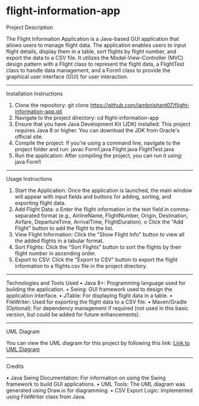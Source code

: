 # flight-information-app
Project Description

The Flight Information Application is a Java-based GUI application that allows users to manage flight data. The application enables users to input flight details, display them in a table, sort flights by flight number, and export the data to a CSV file. It utilizes the Model-View-Controller (MVC) design pattern with a Flight class to represent the flight data, a FlightTest class to handle data management, and a Form1 class to provide the graphical user interface (GUI) for user interaction.
________________________________________
Installation Instructions
1.	Clone the repository:
git clone https://github.com/iambnishant07/flight-information-app.git 
2.	Navigate to the project directory:
cd flight-information-app
3.	Ensure that you have Java Development Kit (JDK) installed: This project requires Java 8 or higher. You can download the JDK from Oracle's official site.
4.	Compile the project: If you're using a command line, navigate to the project folder and run:
javac Form1.java Flight.java FlightTest.java
5.	Run the application: After compiling the project, you can run it using:
java Form1
________________________________________
Usage Instructions
1.	Start the Application: Once the application is launched, the main window will appear with input fields and buttons for adding, sorting, and exporting flight data.
2.	Add Flight Data:
o	Enter the flight information in the text field in comma-separated format (e.g., AirlineName, FlightNumber, Origin, Destination, Airfare, DepartureTime, ArrivalTime, FlightDuration).
o	Click the "Add Flight" button to add the flight to the list.
3.	View Flight Information: Click the "Show Flight Info" button to view all the added flights in a tabular format.
4.	Sort Flights: Click the "Sort Flights" button to sort the flights by their flight number in ascending order.
5.	Export to CSV: Click the "Export to CSV" button to export the flight information to a flights.csv file in the project directory.
________________________________________
Technologies and Tools Used
•	Java 8+: Programming language used for building the application.
•	Swing: GUI framework used to design the application interface.
•	JTable: For displaying flight data in a table.
•	FileWriter: Used for exporting the flight data to a CSV file.
•	Maven/Gradle (Optional): For dependency management if required (not used in this basic version, but could be added for future enhancements).
________________________________________
UML Diagram

You can view the UML diagram for this project by following this link:
[Link to UML Diagram](https://github.com/iambnishant07/flight-information-app/blob/main/UML_Diagram.png)
________________________________________
Credits

•	Java Swing Documentation: For information on using the Swing framework to build GUI applications.
•	UML Tools: The UML diagram was generated using Draw.io for diagramming.
•	CSV Export Logic: Implemented using FileWriter class from Java.

